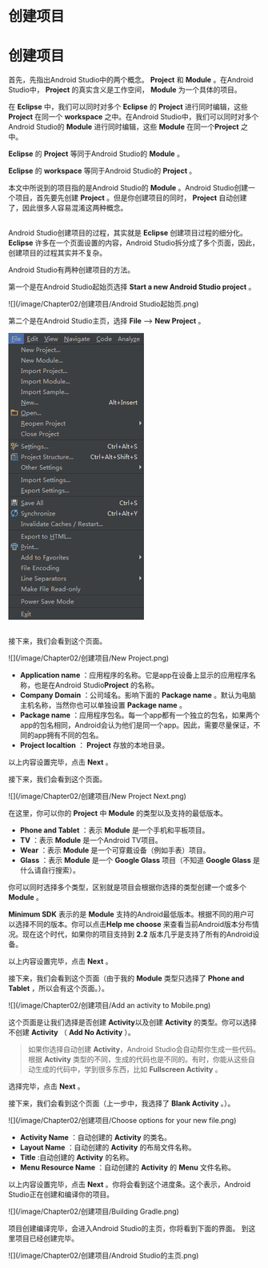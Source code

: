 # 创建项目

# **创建项目**

首先，先指出Android Studio中的两个概念。 **Project** 和 **Module** 。在Android Studio中， **Project** 的真实含义是工作空间， **Module** 为一个具体的项目。

在 **Eclipse** 中，我们可以同时对多个 **Eclipse** 的 **Project** 进行同时编辑，这些 **Project** 在同一个 **workspace** 之中。在Android Studio中，我们可以同时对多个Android Studio的 **Module** 进行同时编辑，这些 **Module** 在同一个**Project** 之中。

**Eclipse** 的 **Project** 等同于Android Studio的 **Module** 。

**Eclipse** 的 **workspace** 等同于Android Studio的 **Project** 。

本文中所说到的项目指的是Android Studio的 **Module** 。Android Studio创建一个项目，首先要先创建 **Project** 。但是你创建项目的同时， **Project** 自动创建了，因此很多人容易混淆这两种概念。

## 

Android Studio创建项目的过程，其实就是 **Eclipse** 创建项目过程的细分化。 **Eclipse** 许多在一个页面设置的内容，Android Studio拆分成了多个页面，因此，创建项目的过程其实并不复杂。

Android Studio有两种创建项目的方法。

第一个是在Android Studio起始页选择 **Start a new Android Studio project** 。

![](/image/Chapter02/创建项目/Android Studio起始页.png)

第二个是在Android Studio主页，选择 **File** --&gt; **New Project** 。 

![](/image/Chapter02/创建项目/File.png)

## 

接下来，我们会看到这个页面。 



![](/image/Chapter02/创建项目/New Project.png)



* **Application name** ：应用程序的名称。它是app在设备上显示的应用程序名称，也是在Android Studio**Project** 的名称。
* **Company Domain** ：公司域名。影响下面的 **Package name** 。默认为电脑主机名称，当然你也可以单独设置 **Package name** 。
* **Package name** ：应用程序包名。每一个app都有一个独立的包名，如果两个app的包名相同，Android会认为他们是同一个app。因此，需要尽量保证，不同的app拥有不同的包名。
* **Project localtion** ： **Project** 存放的本地目录。



以上内容设置完毕，点击 **Next** 。





接下来，我们会看到这个页面。 

![](/image/Chapter02/创建项目/New Project Next.png)

在这里，你可以你的 **Project** 中 **Module** 的类型以及支持的最低版本。



* **Phone and Tablet** ：表示 **Module** 是一个手机和平板项目。
* **TV** ：表示 **Module** 是一个Android TV项目。
* **Wear** ：表示 **Module** 是一个可穿戴设备（例如手表）项目。
* **Glass** ：表示 **Module** 是一个 **Google Glass** 项目（不知道 **Google Glass** 是什么请自行搜索）。



你可以同时选择多个类型，区别就是项目会根据你选择的类型创建一个或多个 **Module** 。



**Minimum SDK** 表示的是 **Module** 支持的Android最低版本。根据不同的用户可以选择不同的版本。你可以点击**Help me choose** 来查看当前Android版本分布情况。现在这个时代，如果你的项目支持到 **2.2** 版本几乎是支持了所有的Android设备。



以上内容设置完毕，点击 **Next** 。

 

接下来，我们会看到这个页面（由于我的 **Module** 类型只选择了 **Phone and Tablet** ，所以会有这个页面。）。 

![](/image/Chapter02/创建项目/Add an activity to Mobile.png)



这个页面是让我们选择是否创建 **Activity**以及创建 **Activity** 的类型。你可以选择不创建 **Activity** （ **Add No Activity** ）。





> 如果你选择自动创建 **Activity**，Android Studio会自动帮你生成一些代码。根据 **Activity** 类型的不同，生成的代码也是不同的。有时，你能从这些自动生成的代码中，学到很多东西，比如 **Fullscreen Activity** 。

选择完毕，点击 **Next** 。





接下来，我们会看到这个页面（上一步中，我选择了 **Blank Activity** 。）。 

![](/image/Chapter02/创建项目/Choose options for your new file.png)

* **Activity Name** ：自动创建的 **Activity** 的类名。
* **Layout Name** ：自动创建的 **Activity** 的布局文件名称。
* **Title** :自动创建的 **Activity** 的名称。
* **Menu Resource Name** ：自动创建的 **Activity** 的 **Menu** 文件名称。



以上内容设置完毕，点击 **Next** 。你将会看到这个进度条。这个表示，Android Studio正在创建和编译你的项目。 

![](/image/Chapter02/创建项目/Building Gradle.png)

项目创建编译完毕，会进入Android Studio的主页，你将看到下面的界面。 到这里项目已经创建完毕。



![](/image/Chapter02/创建项目/Android Studio的主页.png)









